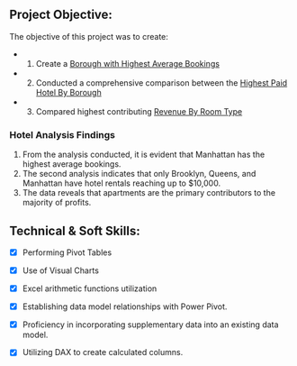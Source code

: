 ## Project Objective:
  The objective of this project was to create:
  
   * 1. Create a [Borough with Highest Average Bookings](https://github.com/Tabshills/Hotel-Analysis/blob/main/Borough%20Booking%20Average.pdf) 

  *  2. Conducted a comprehensive comparison between the [Highest Paid Hotel By Borough](https://github.com/Tabshills/Hotel-Analysis/blob/main/Highest%20Paid%20Hotels%20By%20Boroughs.pdf)
  
   * 3. Compared highest contributing [Revenue By Room Type](https://github.com/Tabshills/Hotel-Analysis/blob/main/Revenue%20By%20Room.pdf)

### Hotel Analysis Findings  
1. From the analysis conducted, it is evident that Manhattan has the highest average bookings.
2. The second analysis indicates that only Brooklyn, Queens, and Manhattan have hotel rentals reaching up to $10,000.
3. The data reveals that apartments are the primary contributors to the majority of profits.

## Technical & Soft Skills:
- [x]	Performing Pivot Tables
- [x]	Use of Visual Charts
- [x]	Excel arithmetic functions utilization
- [x]	Establishing data model relationships with Power Pivot.
- [x]	Proficiency in incorporating supplementary data into an existing data model.
- [x]	Utilizing DAX to create calculated columns.

